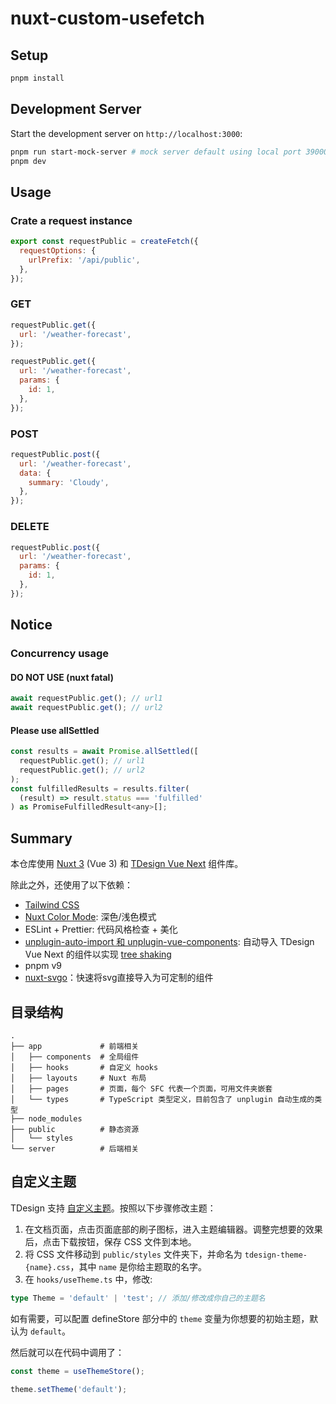 # nuxt-custom-usefetch

## Setup

```bash
pnpm install
```

## Development Server

Start the development server on `http://localhost:3000`:

```bash
pnpm run start-mock-server # mock server default using local port 39000
pnpm dev
```

## Usage

### Crate a request instance

```javascript
export const requestPublic = createFetch({
  requestOptions: {
    urlPrefix: '/api/public',
  },
});
```

### GET

```javascript
requestPublic.get({
  url: '/weather-forecast',
});
```

```javascript
requestPublic.get({
  url: '/weather-forecast',
  params: {
    id: 1,
  },
});
```

### POST

```javascript
requestPublic.post({
  url: '/weather-forecast',
  data: {
    summary: 'Cloudy',
  },
});
```

### DELETE

```javascript
requestPublic.post({
  url: '/weather-forecast',
  params: {
    id: 1,
  },
});
```

## Notice

### Concurrency usage

#### DO NOT USE (nuxt fatal)

```javascript
await requestPublic.get(); // url1
await requestPublic.get(); // url2
```

#### Please use allSettled

```javascript
const results = await Promise.allSettled([
  requestPublic.get(); // url1
  requestPublic.get(); // url2
);
const fulfilledResults = results.filter(
  (result) => result.status === 'fulfilled'
) as PromiseFulfilledResult<any>[];
```

## Summary

本仓库使用 [Nuxt 3](https://nuxt.com/docs/getting-started/introduction) (Vue 3) 和 [TDesign Vue Next](https://tdesign.tencent.com/vue-next) 组件库。

除此之外，还使用了以下依赖：

- [Tailwind CSS](https://tailwindcss.com/)
- [Nuxt Color Mode](https://color-mode.nuxtjs.org/): 深色/浅色模式
- ESLint + Prettier: 代码风格检查 + 美化
- [unplugin-auto-import 和 unplugin-vue-components](https://unplugin.unjs.io): 自动导入 TDesign Vue Next 的组件以实现 [tree shaking](https://en.wikipedia.org/wiki/Tree_shaking)
- pnpm v9
- [nuxt-svgo](https://github.com/cpsoinos/nuxt-svgo)：快速将svg直接导入为可定制的组件

## 目录结构

```plaintext
.
├── app             # 前端相关
│   ├── components  # 全局组件
│   ├── hooks       # 自定义 hooks
│   ├── layouts     # Nuxt 布局
│   ├── pages       # 页面，每个 SFC 代表一个页面，可用文件夹嵌套
│   └── types       # TypeScript 类型定义，目前包含了 unplugin 自动生成的类型
├── node_modules
├── public          # 静态资源
│   └── styles
└── server          # 后端相关
```

## 自定义主题

TDesign 支持 [自定义主题](https://tdesign.tencent.com/vue-next/custom-theme)。按照以下步骤修改主题：

1. 在文档页面，点击页面底部的刷子图标，进入主题编辑器。调整完想要的效果后，点击下载按钮，保存 CSS 文件到本地。
2. 将 CSS 文件移动到 `public/styles` 文件夹下，并命名为 `tdesign-theme-{name}.css`，其中 `name` 是你给主题取的名字。
3. 在 `hooks/useTheme.ts` 中，修改:

```ts
type Theme = 'default' | 'test'; // 添加/修改成你自己的主题名
```

如有需要，可以配置 defineStore 部分中的 `theme` 变量为你想要的初始主题，默认为 `default`。

然后就可以在代码中调用了：

```ts
const theme = useThemeStore();

theme.setTheme('default');
```
